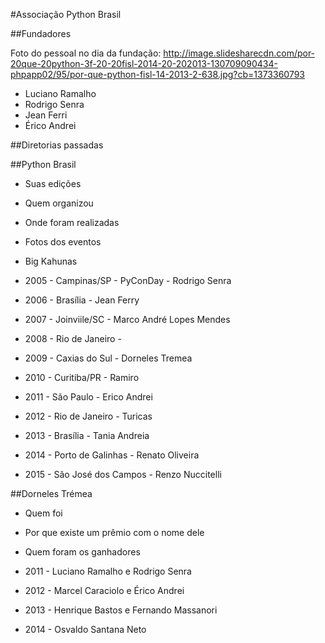 #Associação Python Brasil

##Fundadores

Foto do pessoal no dia da fundação: http://image.slidesharecdn.com/por-20que-20python-3f-20-20fisl-2014-20-202013-130709090434-phpapp02/95/por-que-python-fisl-14-2013-2-638.jpg?cb=1373360793

- Luciano Ramalho
- Rodrigo Senra
- Jean Ferri
- Érico Andrei

##Diretorias passadas

##Python Brasil
- Suas edições
- Quem organizou
- Onde foram realizadas
- Fotos dos eventos
- Big Kahunas

- 2005 - Campinas/SP - PyConDay - Rodrigo Senra
- 2006 - Brasília - Jean Ferry
- 2007 - Joinviile/SC - Marco André Lopes Mendes
- 2008 - Rio de Janeiro - 
- 2009 - Caxias do Sul - Dorneles Tremea
- 2010 - Curitiba/PR - Ramiro
- 2011 - São Paulo - Erico Andrei
- 2012 - Rio de Janeiro - Turicas
- 2013 - Brasília - Tania Andreia
- 2014 - Porto de Galinhas - Renato Oliveira
- 2015 - São José dos Campos - Renzo Nuccitelli

##Dorneles Trémea
- Quem foi
- Por que existe um prêmio com o nome dele
- Quem foram os ganhadores

- 2011 - Luciano Ramalho e Rodrigo Senra
- 2012 - Marcel Caraciolo e Érico Andrei
- 2013 - Henrique Bastos e Fernando Massanori
- 2014 - Osvaldo Santana Neto
